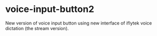 # voice-input-button2
New version of voice input button using new interface of iflytek voice dictation (the stream version).
